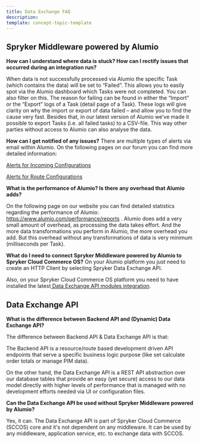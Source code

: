 ```yaml
---
title: Data Exchange FAQ
description: 
template: concept-topic-template
---
```

## Spryker Middleware powered by Alumio

**How can I understand where data is stuck? How can I rectify issues that occurred during an integration run?**

When data is not successfully processed via Alumio the specific Task (which contains the data) will be set to “Failed”. This allows you to easily spot via the Alumio dashboard which Tasks were not completed. You can also filter on this. The reason for failing can be found in either the “Import” or the “Export” logs of a Task (detail page of a Task). These logs will give clarity on why the import or export of data failed – and allow you to find the cause very fast. Besides that, in our latest version of Alumio we’ve made it possible to export Tasks (i.e. all failed tasks) to a CSV-file. This way other parties without access to Alumio can also analyse the data.

**How can I get notified of any issues?**
There are multiple types of alerts via email within Alumio. On the following pages on our forum you can find more detailed information:

[Alerts for Incoming Configurations](https://forum.alumio.com/t/alerts-for-incoming-configurations/355) 

[Alerts for Route Configurations](https://forum.alumio.com/t/alerts-for-route-configurations/357) 

**What is the performance of Alumio? Is there any overhead that Alumio adds?**

On the following page on our website you can find detailed statistics regarding the performance of Alumio: https://www.alumio.com/performance/reports . Alumio does add a very small amount of overhead, as processing the data takes effort. And the more data transformations you perform in Alumio, the more overhead you add. But this overhead without any transformations of data is very minimum (milliseconds per Task).

**What do I need to connect Spryker Middleware powered by Alumio to Spryker Cloud Commerce OS?**
On  your Alumio platform you just need to create an HTTP Client by selecting Spryker Data Exchange API. 

Also, on your Spryker Cloud Commerce OS platform you need to have installed the latest[ Data Exchange API modules integration](https://docs.spryker.com/docs/scos/dev/feature-integration-guides/202307.0/glue-api/dynamic-data-api/data-exchange-api-integration.html).
 

## Data Exchange API

**What is the difference between Backend API and (Dynamic) Data Exchange API?**

The difference between Backend API & Data Exchange API is that:

The Backend API is a resource/route based development driven API endpoints that serve a specific business logic purpose (like set calculate order totals or manage PIM data). 

On the other hand, the Data Exchange API is a REST API abstraction over our database tables that provide an easy (yet secure) access to our data model directly with higher levels of performance that is managed with no development efforts needed via UI or configuration files.


**Can the Data Exchange API be used without Spryker Middleware powered by Alumio?**

Yes, it can. The Data Exchange API is part of Spryker Cloud Commerce (SCCOS) core and it's not dependent on any middleware. It can be used by any middleware, application service, etc. to exchange data with SCCOS.
